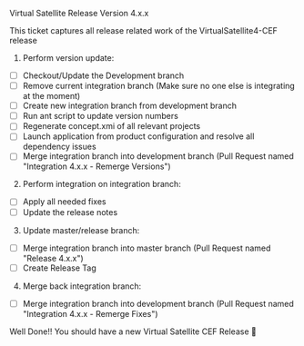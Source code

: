 Virtual Satellite Release Version 4.x.x

This ticket captures all release related work of the VirtualSatellite4-CEF release

1. Perform version update:
- [ ] Checkout/Update the Development branch
- [ ] Remove current integration branch (Make sure no one else is integrating at the moment) 
- [ ] Create new integration branch from development branch
- [ ] Run ant script to update version numbers
- [ ] Regenerate concept.xmi of all relevant projects
- [ ] Launch application from product configuration and resolve all dependency issues
- [ ] Merge integration branch into development branch (Pull Request named "Integration 4.x.x - Remerge Versions")

2. Perform integration on integration branch:
- [ ] Apply all needed fixes
- [ ] Update the release notes

3. Update master/release branch:
- [ ] Merge integration branch into master branch (Pull Request named "Release 4.x.x")
- [ ] Create Release Tag
 
4. Merge back integration branch:
- [ ] Merge integration branch into development branch (Pull Request named "Integration 4.x.x - Remerge Fixes")
 
Well Done!! You should have a new Virtual Satellite CEF Release :rocket:

